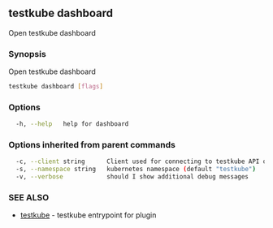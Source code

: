## testkube dashboard

Open testkube dashboard

### Synopsis

Open testkube dashboard

```sh
testkube dashboard [flags]
```

### Options

```sh
  -h, --help   help for dashboard
```

### Options inherited from parent commands

```sh
  -c, --client string      Client used for connecting to testkube API one of proxy|direct (default "proxy")
  -s, --namespace string   kubernetes namespace (default "testkube")
  -v, --verbose            should I show additional debug messages
```

### SEE ALSO

* [testkube](testkube.md)  - testkube entrypoint for plugin
